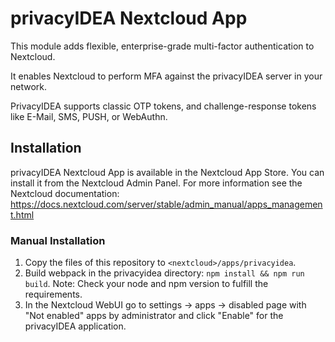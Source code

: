 # privacyIDEA Nextcloud App

This module adds flexible, enterprise-grade multi-factor authentication to Nextcloud.

It enables Nextcloud to perform MFA against the privacyIDEA server in your network.

PrivacyIDEA supports classic OTP tokens, and challenge-response tokens like E-Mail, SMS, PUSH, or WebAuthn.

## Installation

privacyIDEA Nextcloud App is available in the Nextcloud App Store. You can install it from the Nextcloud Admin Panel.
For more information see the Nextcloud documentation: https://docs.nextcloud.com/server/stable/admin_manual/apps_management.html

### Manual Installation
1. Copy the files of this repository to ``<nextcloud>/apps/privacyidea``.
2. Build webpack in the privacyidea directory: ``npm install && npm run build``. Note: Check your node and npm version to fulfill the requirements.
3. In the Nextcloud WebUI go to settings -> apps -> disabled page with "Not enabled" apps by administrator and click "Enable" for the privacyIDEA application.

